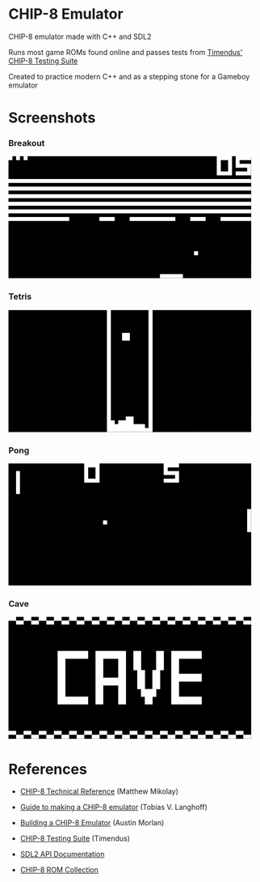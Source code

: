 # CHIP-8 Emulator

CHIP-8 emulator made with C++ and SDL2

Runs most game ROMs found online and passes tests from [Timendus' CHIP-8 Testing Suite](https://github.com/Timendus/chip8-test-suite/tree/main)

Created to practice modern C++ and as a stepping stone for a Gameboy emulator

# Screenshots

### Breakout
![Breakout](https://raw.githubusercontent.com/hwhuang27/chip8/master/screenshots/breakout.png)

### Tetris
![Tetris](https://raw.githubusercontent.com/hwhuang27/chip8/master/screenshots/tetris.png)

### Pong
![Pong](https://raw.githubusercontent.com/hwhuang27/chip8/master/screenshots/pong.png)

### Cave
![Cave](https://raw.githubusercontent.com/hwhuang27/chip8/master/screenshots/cave.png)

# References

- [CHIP-8 Technical Reference](https://github.com/mattmikolay/chip-8/wiki/CHIP%E2%80%908-Technical-Reference) (Matthew Mikolay)

- [Guide to making a CHIP-8 emulator](https://tobiasvl.github.io/blog/write-a-chip-8-emulator/) (Tobias V. Langhoff)

- [Building a CHIP-8 Emulator](https://austinmorlan.com/posts/chip8_emulator/) (Austin Morlan) 

- [CHIP-8 Testing Suite](https://github.com/Timendus/chip8-test-suite/tree/main) (Timendus) 

- [SDL2 API Documentation](https://wiki.libsdl.org/SDL2/APIByCategory)

- [CHIP-8 ROM Collection](https://github.com/kripod/chip8-roms)